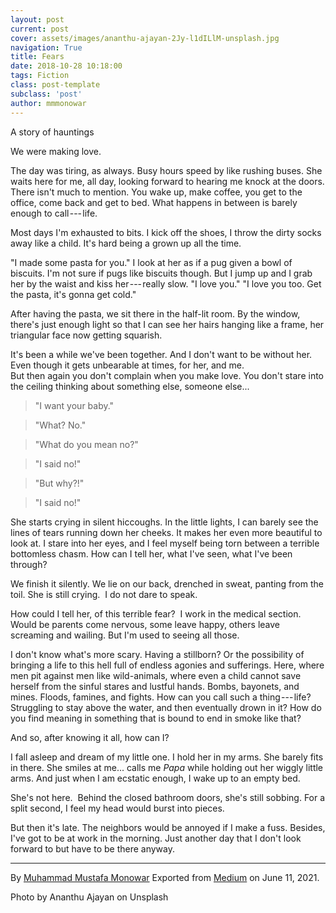 ```yaml
---
layout: post
current: post
cover: assets/images/ananthu-ajayan-2Jy-l1dILlM-unsplash.jpg
navigation: True
title: Fears
date: 2018-10-28 10:18:00
tags: Fiction
class: post-template
subclass: 'post'
author: mmmonowar
---
```


A story of hauntings 


We were making love.

The day was tiring, as always. Busy hours speed by like rushing buses.
She waits here for me, all day, looking forward to hearing me knock at
the doors.
There isn't much to mention. You wake up, make coffee, you get to the
office, come back and get to bed. What happens in between is barely
enough to call --- life.

Most days I'm exhausted to bits. I kick off the shoes, I throw the dirty
socks away like a child. It's hard being a grown up all the time.

"I made some pasta for you."
I look at her as if a pug given a bowl of biscuits. I'm not sure if pugs
like biscuits though. But I jump up and I grab her by the waist and kiss
her --- really slow.
"I love you."
"I love you too. Get the pasta, it's gonna get cold."

After having the pasta, we sit there in the half-lit room. By the
window, there's just enough light so that I can see her hairs hanging
like a frame, her triangular face now getting squarish.

It's been a while we've been together. And I don't want to be without
her.\
Even though it gets unbearable at times, for her, and me.\
But then again you don't complain when you make love. You don't stare
into the ceiling thinking about something else, someone else...

> "I want your baby."

> "What? No."

> "What do you mean no?"

> "I said no!"

> "But why?!"

> "I said no!"

She starts crying in silent hiccoughs. In the little lights, I can
barely see the lines of tears running down her cheeks. It makes her even
more beautiful to look at. I stare into her eyes, and I feel myself
being torn between a terrible bottomless chasm. How can I tell her, what
I've seen, what I've been through?

We finish it silently. We lie on our back, drenched in sweat, panting
from the toil.
She is still crying. 
I do not dare to speak.

How could I tell her, of this terrible fear? 
I work in the medical section. Would be parents come nervous, some leave
happy, others leave screaming and wailing. But I'm used to seeing all
those.

I don't know what's more scary. Having a stillborn? Or the possibility
of bringing a life to this hell full of endless agonies and sufferings.
Here, where men pit against men like wild-animals, where even a child
cannot save herself from the sinful stares and lustful hands. Bombs,
bayonets, and mines. Floods, famines, and fights. How can you call such
a thing --- life? Struggling to stay above the water, and then
eventually drown in it? How do you find meaning in something that is
bound to end in smoke like that?

And so, after knowing it all, how can I?

I fall asleep and dream of my little one. I hold her in my arms. She
barely fits in there. She smiles at me... calls me *Papa* while holding
out her wiggly little arms. And just when I am ecstatic enough, I wake
up to an empty bed.

She's not here. 
Behind the closed bathroom doors, she's still sobbing.
For a split second, I feel my head would burst into pieces.

But then it's late. The neighbors would be annoyed if I make a fuss.
Besides, I've got to be at work in the morning. Just another day that I
don't look forward to but have to be there anyway.

---

By [Muhammad Mustafa Monowar](https://medium.com/@mmmonowar)
Exported from [Medium](https://medium.com) on June 11, 2021.

Photo by Ananthu Ajayan on Unsplash